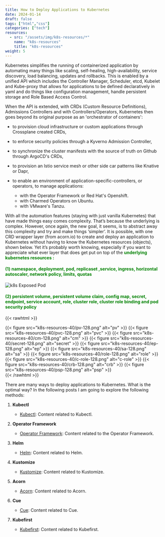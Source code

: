 ```yaml
---
title: How to Deploy Applications to Kubernetes
date: 2024-01-14
draft: false
tags: ["html","css"]
categories: ["tech"]
resources:
  - src: "/assets/img/k8s-resources/*"
    name: "k8s-resources"
    title: "k8s-resources"
weight: 5
---
```



Kubernetes simplifies the running of containerized application by automating many things like scaling, self-healing, high-availability, service discovery, load balancing, updates and rollbacks. This is enabled by a unified API which includes the Controller Manager, Scheduler, etcd, Kubelet and  Kube-proxy that allows for applications to be defined declaratively in yaml and do things like configuration management, handle persistent storage and Role Based Access Control.

 When the API is extended, with CRDs (Custom Resource Definitions), Admissions Controllers and with Controllers/Operators, Kubernetes then goes beyond its original purpose as an 'orchestrator of containers':

- to provision cloud infrastructure or custom applications through Crossplane created CRDs,
- to enforce security policies through a Kyverno Admission Controller,
- to synchronize the cluster manifests with the source of truth on Github through ArgoCD's CRDs,
- to provision an Istio service mesh or other side car patterns like Knative or Dapr,
- to enable an environment of application-specific-controllers, or operators, to  manage applications:

    - with the Operator Framework or Red Hat's Openshift.
    - with Charmed Operators on Ubuntu.
    - with VMware's Tanzu.  



With all the automation features (staying with just vanilla Kubernetes) that have made things easy comes complexity. That’s because the underlying is complex. However, once again, the new goal, it seems,  is to abstract away this complexity and try and make things ‘simpler’. It is possible, with one CRD wrapper layer (from acorn.io) to create and deploy an application to Kubernetes without having to know the Kubernetes resources (objects), shown below. Yet it’s probably worth knowing, especially if you want to appreciate what ever layer that does get put on top of the <span style="color: green">**underlying kubernetes resources :**</span> 
#### <span style="color:green;"> (1) namespace, deployment, pod, replicaset ,service, ingress, horizontal autoscaler, network policy, limits, quotas 

![k8s Exposed Pod](images/k8s-diagram.png)

#### <span style="color:green;"> (2) persistent volume, persistent volume claim, config map, secret, endpoint, service account, role, cluster role, cluster role binding and pod security policy </span>

{{< rawhtml >}}
<div style="display: flex; 40px;">
{{< figure src="k8s-resources-40/pv-128.png" alt="pv" >}}
{{< figure src="k8s-resources-40/pvc-128.png" alt="pvc" >}}
{{< figure src="k8s-resources-40/cm-128.png" alt="cm" >}}
{{< figure src="k8s-resources-40/secret-128.png" alt="secret" >}}
{{< figure src="k8s-resources-40/ep-128.png" alt="ep" >}}
{{< figure src="k8s-resources-40/sa-128.png" alt="sa" >}}
{{< figure src="k8s-resources-40/role-128.png" alt="role" >}}
{{< figure src="k8s-resources-40/c-role-128.png" alt="c-role" >}}
{{< figure src="k8s-resources-40/crb-128.png" alt="crb" >}}
{{< figure src="k8s-resources-40/psp-128.png" alt="psp" >}}
</div>
{{< /rawhtml >}}


 
There are many ways to deploy applications to Kubernetes.  What is the optimal way? In the following posts I am going to explore the following methods:
1. **Kubectl**
    - [Kubectl](/posts/kubectl/kubectl/): Content related to Kubectl.

2. **Operator Framework**
    - [Operator Framework](/posts/operator-framework/operator-framework/): Content related to the Operator Framework.

3. **Helm**
    - [Helm](/posts/helm/helm/): Content related to Helm.

4. **Kustomize**
    - [Kustomize](/posts/kustomize/kustomize/): Content related to Kustomize.

5. **Acorn**
    - [Acorn](/posts/acorn/acorn/): Content related to Acorn.

6. **Cue**
    - [Cue](/posts/cue/cue/): Content related to Cue.

7. **Kubefirst**
    - [Kubefirst](/posts/kubefirst/kubefirst/): Content related to Kubefirst.